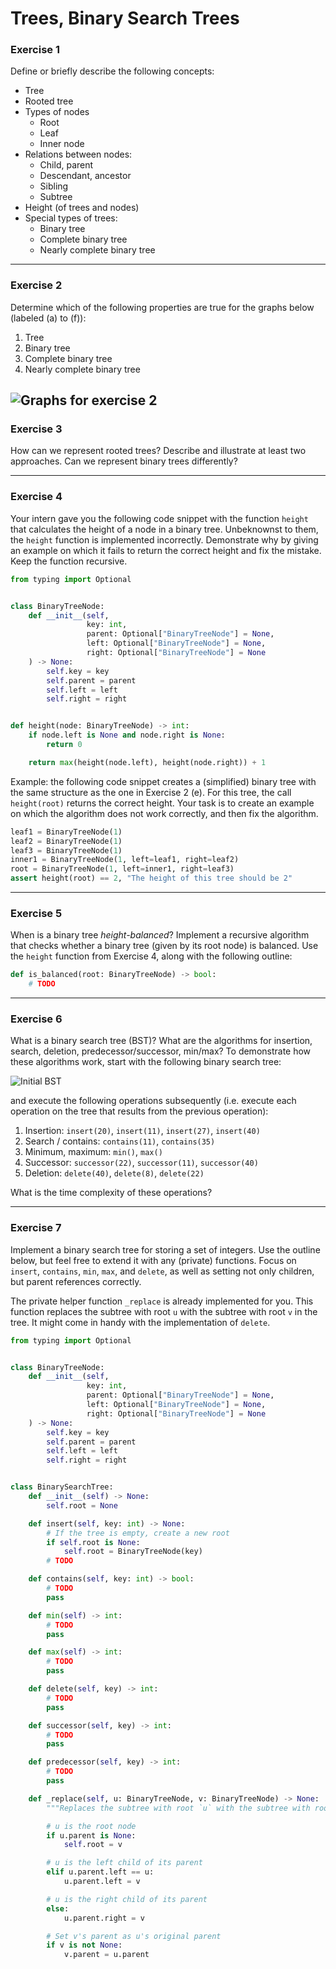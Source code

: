 # Trees, Binary Search Trees

### Exercise 1

Define or briefly describe the following concepts:
- Tree
- Rooted tree
- Types of nodes
  - Root
  - Leaf
  - Inner node
- Relations between nodes:
  - Child, parent
  - Descendant, ancestor
  - Sibling
  - Subtree
- Height (of trees and nodes)
- Special types of trees:
  - Binary tree
  - Complete binary tree
  - Nearly complete binary tree
  <!-- - Balanced binary tree -->

---

### Exercise 2

Determine which of the following properties are true for the graphs below (labeled (a) to (f)):
1. Tree
2. Binary tree
3. Complete binary tree
4. Nearly complete binary tree
<!-- 5. Balanced binary tree -->

![Graphs for exercise 2](./img/07_trees_exercise02.svg)
---

### Exercise 3

How can we represent rooted trees? Describe and illustrate at least two approaches. Can we represent binary trees differently?

---

### Exercise 4

Your intern gave you the following code snippet with the function `height` that calculates the height of a node in a binary tree. Unbeknownst to them, the `height` function is implemented incorrectly. Demonstrate why by giving an example on which it fails to return the correct height and fix the mistake. Keep the function recursive.

```py
from typing import Optional


class BinaryTreeNode:
    def __init__(self,
                 key: int,
                 parent: Optional["BinaryTreeNode"] = None,
                 left: Optional["BinaryTreeNode"] = None,
                 right: Optional["BinaryTreeNode"] = None
    ) -> None:
        self.key = key
        self.parent = parent
        self.left = left
        self.right = right


def height(node: BinaryTreeNode) -> int:
    if node.left is None and node.right is None:
        return 0

    return max(height(node.left), height(node.right)) + 1
```

Example: the following code snippet creates a (simplified) binary tree with the same structure as the one in Exercise 2 (e). For this tree, the call `height(root)` returns the correct height. Your task is to create an example on which the algorithm does not work correctly, and then fix the algorithm.

```py
leaf1 = BinaryTreeNode(1)
leaf2 = BinaryTreeNode(1)
leaf3 = BinaryTreeNode(1)
inner1 = BinaryTreeNode(1, left=leaf1, right=leaf2)
root = BinaryTreeNode(1, left=inner1, right=leaf3)
assert height(root) == 2, "The height of this tree should be 2"
```

---

### Exercise 5

When is a binary tree *height-balanced*? Implement a recursive algorithm that checks whether a binary tree (given by its root node) is balanced. Use the `height` function from Exercise 4, along with the following outline:

```py
def is_balanced(root: BinaryTreeNode) -> bool:
    # TODO
```

---

### Exercise 6

What is a binary search tree (BST)? What are the algorithms for insertion, search, deletion, predecessor/successor, min/max? To demonstrate how these algorithms work, start with the following binary search tree:

![Initial BST](img/07_trees_exercise06.svg)

and execute the following operations subsequently (i.e. execute each operation on the tree that results from the previous operation):
1. Insertion: `insert(20)`, `insert(11)`, `insert(27)`, `insert(40)`
2. Search / contains: `contains(11)`, `contains(35)`
3. Minimum, maximum: `min()`, `max()`
4. Successor: `successor(22)`, `successor(11)`, `successor(40)`
5. Deletion: `delete(40)`, `delete(8)`, `delete(22)`

What is the time complexity of these operations?

---

### Exercise 7

Implement a binary search tree for storing a set of integers. Use the outline below, but feel free to extend it with any (private) functions. Focus on `insert`, `contains`, `min`, `max`, and `delete`, as well as setting not only children, but parent references correctly.

The private helper function `_replace` is already implemented for you. This function replaces the subtree with root `u` with the subtree with root `v` in the tree. It might come in handy with the implementation of `delete`.

```py
from typing import Optional


class BinaryTreeNode:
    def __init__(self,
                 key: int,
                 parent: Optional["BinaryTreeNode"] = None,
                 left: Optional["BinaryTreeNode"] = None,
                 right: Optional["BinaryTreeNode"] = None
    ) -> None:
        self.key = key
        self.parent = parent
        self.left = left
        self.right = right


class BinarySearchTree:
    def __init__(self) -> None:
        self.root = None

    def insert(self, key: int) -> None:
        # If the tree is empty, create a new root
        if self.root is None:
            self.root = BinaryTreeNode(key)
        # TODO

    def contains(self, key: int) -> bool:
        # TODO
        pass

    def min(self) -> int:
        # TODO
        pass

    def max(self) -> int:
        # TODO
        pass

    def delete(self, key) -> int:
        # TODO
        pass

    def successor(self, key) -> int:
        # TODO
        pass

    def predecessor(self, key) -> int:
        # TODO
        pass

    def _replace(self, u: BinaryTreeNode, v: BinaryTreeNode) -> None:
        """Replaces the subtree with root `u` with the subtree with root `v`."""

        # u is the root node
        if u.parent is None:
            self.root = v

        # u is the left child of its parent
        elif u.parent.left == u:
            u.parent.left = v

        # u is the right child of its parent
        else:
            u.parent.right = v

        # Set v's parent as u's original parent
        if v is not None:
            v.parent = u.parent
```

